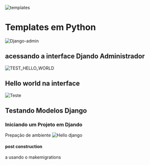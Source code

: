 ![templates](https://github.com/RicardoRosendo98/Python_new_site/assets/88691117/2b417c89-8134-4f81-b17e-082537136f07)
# Templates em Python 


![Django-admin](https://github.com/RicardoRosendo98/Python_new_site/assets/88691117/143e7ef4-f6c6-4b69-9107-2b0632896766)
## acessando a interface Djando Administrador 


![TEST_HELLO_WORLD](https://github.com/RicardoRosendo98/Python_new_site/assets/88691117/b4770397-5b7a-475f-a8a4-6ba8ff7c9621)
## Hello world na interface



![Teste](https://github.com/RicardoRosendo98/Python_new_site/assets/88691117/e81653bb-f41e-4413-8b1c-8721ad0d6431)
## Testando Modelos Django



### Iniciando um Projeto em Djando 

Prepação de ambiente
![Hello django](https://github.com/RicardoRosendo98/Python_new_site/assets/88691117/30b930f4-c044-413d-a0f3-046b3f86d793)


#### post construction
a usando o makemigrations

